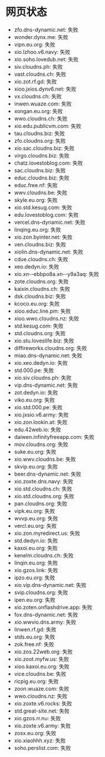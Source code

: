 # 网页状态
- zfo.dns-dynamic.net: 失败
- wonder.dynx.me: 失败
- vipn.eu.org: 失败
- xio.lzhoo.v6.navy: 失败
- xio.soho.lovedub.net: 失败
- siv.cloudns.ph: 失败
- vast.cloudns.ch: 失败
- xio.zot.rf.gd: 失败
- xioo.jxios.dynv6.net: 失败
- vx.cloudns.ch: 失败
- inwen.wuaze.com: 失败
- xongan.eu.org: 失败
- wwo.cloudns.ch: 失败
- xio.edu.publicvm.com: 失败
- tau.cloudns.biz: 失败
- zfo.cloudns.org: 失败
- xio.sac.cloudns.biz: 失败
- virgo.cloudns.biz: 失败
- chatz.lovestoblog.com: 失败
- sac.cloudns.biz: 失败
- educ.cloudns.biz: 失败
- educ.free.nf: 失败
- wwv.cloudns.be: 失败
- skyle.eu.org: 失败
- xio.std.kesug.com: 失败
- edu.lovestoblog.com: 失败
- vercel.dns-dynamic.net: 失败
- linqing.eu.org: 失败
- xio.zon.byinter.net: 失败
- ven.cloudns.biz: 失败
- xiolin.dns-dynamic.net: 失败
- cdue.cloudns.ch: 失败
- xeo.dedyn.io: 失败
- xio.xn--ebbpo8a.xn--y9a3aq: 失败
- zote.cloudns.org: 失败
- kaixin.cloudns.ch: 失败
- dsk.cloudns.biz: 失败
- kcoco.eu.org: 失败
- xioo.educ.line.pm: 失败
- xioo.wwo.cloudns.nz: 失败
- std.kesug.com: 失败
- std.cloudns.org: 失败
- xio.stu.loveslife.biz: 失败
- diffireworks.cloudns.org: 失败
- miao.dns-dynamic.net: 失败
- xio.xeo.dedyn.io: 失败
- std.000.pe: 失败
- xio.siv.cloudns.ph: 失败
- vip.dns-dynamic.net: 失败
- zot.dedyn.io: 失败
- viko.eu.org: 失败
- xio.std.000.pe: 失败
- xio.jxsio.v6.army: 失败
- xio.zon.lookin.at: 失败
- edu.42web.io: 失败
- daiwen.infinityfreeapp.com: 失败
- mov.cloudns.org: 失败
- suke.eu.org: 失败
- xio.wwv.cloudns.be: 失败
- skvip.eu.org: 失败
- beer.dns-dynamic.net: 失败
- xio.zoxte.dns.navy: 失败
- xio.std.cloudns.ch: 失败
- xio.std.cloudns.org: 失败
- pan.cloudns.org: 失败
- vipk.eu.org: 失败
- wvvp.eu.org: 失败
- vercl.eu.org: 失败
- xio.zon.myredirect.us: 失败
- std.dedyn.io: 失败
- kaxoi.eu.org: 失败
- kenelm.cloudns.ch: 失败
- linqin.eu.org: 失败
- xio.gzos.link: 失败
- ipzo.eu.org: 失败
- xio.vip.dns-dynamic.net: 失败
- svip.cloudns.org: 失败
- ipen.eu.org: 失败
- xio.zoten.onflashdrive.app: 失败
- fox.dns-dynamic.net: 失败
- xio.wwvio.dns.army: 失败
- linwen.rf.gd: 失败
- stds.eu.org: 失败
- zok.free.nf: 失败
- xio.zos.22web.org: 失败
- xio.zoot.myfw.us: 失败
- xioo.kaxoi.eu.org: 失败
- vice.cloudns.be: 失败
- ricpig.eu.org: 失败
- zoon.wuaze.com: 失败
- wwo.cloudns.nz: 失败
- xio.zoxte.v6.rocks: 失败
- std.great-site.net: 失败
- xio.gzos.rr.nu: 失败
- xio.zoxte.v6.army: 失败
- zosx.eu.org: 失败
- xio.xiaohhh.xyz: 失败
- soho.perslist.com: 失败
